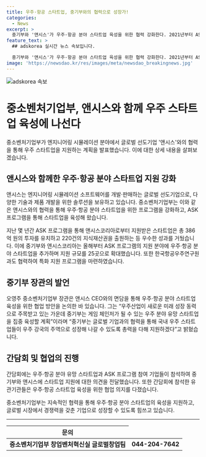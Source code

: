 ```yaml
---
title: 우주·항공 스타트업, 중기부와의 협력으로 성장가!
categories:
  - News
excerpt: >
  중기부와 '앤시스'가 우주·항공 분야 스타트업 육성을 위한 협력 강화한다. 2021년부터 ASK 프로그램으로 스마트 모빌리티, 전자전기, 기계 등 분야의 60곳의 스타트업이 수익성 혁신과 글로벌시장 진출을 위해 386억 원 투자를 유치하고 220건의 지식재산권을 출원하며 성과를 거뒀다. 이에 중기부와 앤시스는 우주·항공 분야 5곳을 추가해 ASK 프로그램을 확대하고 한국항공우주연구원과 협력해 우주·항공 분야 스타트업들을 위한 특화 지원 프로그램을 마련했다. 오 장관은 “우주산업이 새로운 미래 성장 동력”이라며 “우주 분야 유망 스타트업을 집중 육성할 계획”이라고 말했다.
feature_text: >
  ## adskorea 실시간 뉴스 속보입니다.

  중기부와 '앤시스'가 우주·항공 분야 스타트업 육성을 위한 협력 강화한다. 2021년부터 ASK 프로그램으로 스마트 모빌리티, 전자전기, 기계 등 분야의 60곳의 스타트업이 수익성 혁신과 글로벌시장 진출을 위해 386억 원 투자를 유치하고 220건의 지식재산권을 출원하며 성과를 거뒀다. 이에 중기부와 앤시스는 우주·항공 분야 5곳을 추가해 ASK 프로그램을 확대하고 한국항공우주연구원과 협력해 우주·항공 분야 스타트업들을 위한 특화 지원 프로그램을 마련했다. 오 장관은 “우주산업이 새로운 미래 성장 동력”이라며 “우주 분야 유망 스타트업을 집중 육성할 계획”이라고 말했다.
image: 'https://newsdao.kr/res/images/meta/newsdao_breakingnews.jpg'
---
```


<p><img src="https://newsdao.kr/res/images/meta/newsdao_breakingnews.jpg" alt="adskorea 속보" /></p>

<h1>중소벤처기업부, 앤시스와 함께 우주 스타트업 육성에 나선다</h1>

<p data-ke-size="size16">중소벤처기업부가 엔지니어링 시뮬레이션 분야에서 글로벌 선도기업 '앤시스'와의 협력을 통해 우주 스타트업을 지원하는 계획을 발표했습니다. 이에 대한 상세 내용을 살펴보겠습니다.</p>

<h2 data-ke-size="size26">앤시스와 함께한 우주·항공 분야 스타트업 지원 강화</h2>

<p data-ke-size="size16">앤시스는 엔지니어링 시뮬레이션 소프트웨어를 개발·판매하는 글로벌 선도기업으로, 다양한 기술과 제품 개발을 위한 솔루션을 보유하고 있습니다. 중소벤처기업부는 이와 같은 앤시스와의 협력을 통해 우주·항공 분야 스타트업을 위한 프로그램을 강화하고, ASK 프로그램을 통해 스타트업을 육성해 왔습니다.</p>

<p data-ke-size="size16">지난 몇 년간 ASK 프로그램을 통해 앤시스코리아로부터 지원받은 스타트업은 총 386억 원의 투자를 유치하고 220건의 지식재산권을 출원하는 등 우수한 성과를 거뒀습니다. 이에 중기부와 앤시스코리아는 올해부터 ASK 프로그램의 지원 분야에 우주·항공 분야 스타트업을 추가하며 지원 규모를 25곳으로 확대했습니다. 또한 한국항공우주연구원과도 협력하여 특화 지원 프로그램을 마련하였습니다.</p>

<h2 data-ke-size="size26">중기부 장관의 발언</h2>

<p data-ke-size="size16">오영주 중소벤처기업부 장관은 앤시스 CEO와의 면담을 통해 우주·항공 분야 스타트업 육성을 위한 협업 방안을 논의한 바 있습니다. 그는 “우주산업이 새로운 미래 성장 동력으로 주목받고 있는 가운데 중기부는 게임 체인저가 될 수 있는 우주 분야 유망 스타트업을 집중 육성할 계획”이라며 “중기부는 글로벌 기업과의 협력을 통해 국내 우주 스타트업들이 우주 강국의 주역으로 성장해 나갈 수 있도록 총력을 다해 지원하겠다”고 밝혔습니다.</p>

<h2 data-ke-size="size26">간담회 및 협업의 진행</h2>

<p data-ke-size="size16">간담회에는 우주·항공 분야 유망 스타트업과 ASK 프로그램 참여 기업들이 참석하여 중기부와 앤시스에 스타트업 지원에 대한 의견을 전달했습니다. 또한 간담회에 참석한 유관기관들은 우주·항공 스타트업 육성을 위한 협업 의지를 다졌습니다.</p>

<p data-ke-size="size16">중소벤처기업부는 지속적인 협력을 통해 우주·항공 분야 스타트업의 육성을 지원하고, 글로벌 시장에서 경쟁력을 갖춘 기업으로 성장할 수 있도록 힘쓰고 있습니다.</p>

<hr>

<table>
  <thead>
    <tr>
      <th style="text-align: center;">문의</th>
    </tr>
  </thead>
  <tbody>
    <tr>
      <td style="text-align: center; height: 17px;"><b>중소벤처기업부 창업벤처혁신실 글로벌창업팀</b></td>
      <td style="text-align: center; height: 17px;"><b>044-204-7642</b></td>
    </tr>
  </tbody>
</table>

<p data-ke-size="size16"></p>

